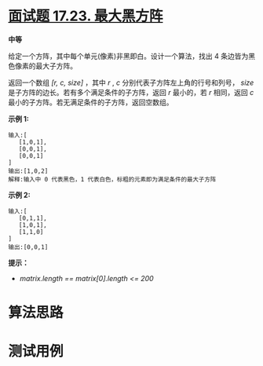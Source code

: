 # [面试题 17.23. 最大黑方阵][cnTitle]

**中等**

给定一个方阵，其中每个单元(像素)非黑即白。设计一个算法，找出 4 条边皆为黑色像素的最大子方阵。

返回一个数组  *[r, c, size]*  ，其中  *r* ,  *c*  分别代表子方阵左上角的行号和列号， *size*  是子方阵的边长。若有多个满足条件的子方阵，返回  *r*  最小的，若  *r*  相同，返回  *c*  最小的子方阵。若无满足条件的子方阵，返回空数组。

**示例 1:** 

```
输入:[
   [1,0,1],
   [0,0,1],
   [0,0,1]
]
输出:[1,0,2]
解释:输入中 0 代表黑色，1 代表白色，标粗的元素即为满足条件的最大子方阵

```

**示例 2:** 

```
输入:[
   [0,1,1],
   [1,0,1],
   [1,1,0]
]
输出:[0,0,1]

```

**提示：** 

-  *matrix.length == matrix[0].length <= 200* 




# 算法思路

# 测试用例
```
```

[cnTitle]: https://leetcode-cn.com/problems/max-black-square-lcci/
